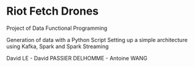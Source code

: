 # Riot Fetch Drones

Project of Data Functional Programming


Generation of data with a Python Script
Setting up a simple architecture using Kafka, Spark and Spark Streaming 

David LE - David PASSIER DELHOMME - Antoine WANG
